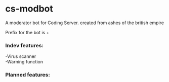 # cs-modbot
A moderator bot for Coding Server.
created from ashes of the british empire

Prefix for the bot is +

### Indev features:

-Virus scanner  
-Warning function

### Planned features:


